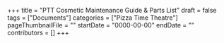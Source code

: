 +++
title = "PTT Cosmetic Maintenance Guide & Parts List"
draft = false
tags = ["Documents"]
categories = ["Pizza Time Theatre"]
pageThumbnailFile = ""
startDate = "0000-00-00"
endDate = ""
contributors = []
+++
